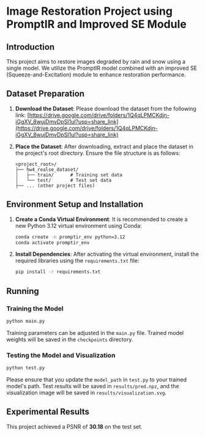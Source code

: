 # Image Restoration Project using PromptIR and Improved SE Module

## Introduction

This project aims to restore images degraded by rain and snow using a single model. We utilize the PromptIR model combined with an improved SE (Squeeze-and-Excitation) module to enhance restoration performance.

## Dataset Preparation

1.  **Download the Dataset**:
    Please download the dataset from the following link:
    [https://drive.google.com/drive/folders/1Q4qLPMCKdjn-iGgXV_8wujDmvDpSI1ul?usp=share_link](https://drive.google.com/drive/folders/1Q4qLPMCKdjn-iGgXV_8wujDmvDpSI1ul?usp=share_link)

2.  **Place the Dataset**:
    After downloading, extract and place the dataset in the project's root directory. Ensure the file structure is as follows:

    ```
    <project_root>/
    ├── hw4_realse_dataset/
    │   ├── train/      # Training set data
    │   └── test/       # Test set data
    ├── ... (other project files)
    ```

## Environment Setup and Installation

1.  **Create a Conda Virtual Environment**:
    It is recommended to create a new Python 3.12 virtual environment using Conda:
    ```bash
    conda create -n promptir_env python=3.12
    conda activate promptir_env
    ```

2.  **Install Dependencies**:
    After activating the virtual environment, install the required libraries using the `requirements.txt` file:
    ```bash
    pip install -r requirements.txt
    ```

## Running

### Training the Model
```bash
python main.py
```
Training parameters can be adjusted in the `main.py` file. Trained model weights will be saved in the `checkpoints` directory.

### Testing the Model and Visualization
```bash
python test.py
```
Please ensure that you update the `model_path` in `test.py` to your trained model's path. Test results will be saved in `results/pred.npz`, and the visualization image will be saved in `results/visualization.svg`.

## Experimental Results

This project achieved a PSNR of **30.18** on the test set.